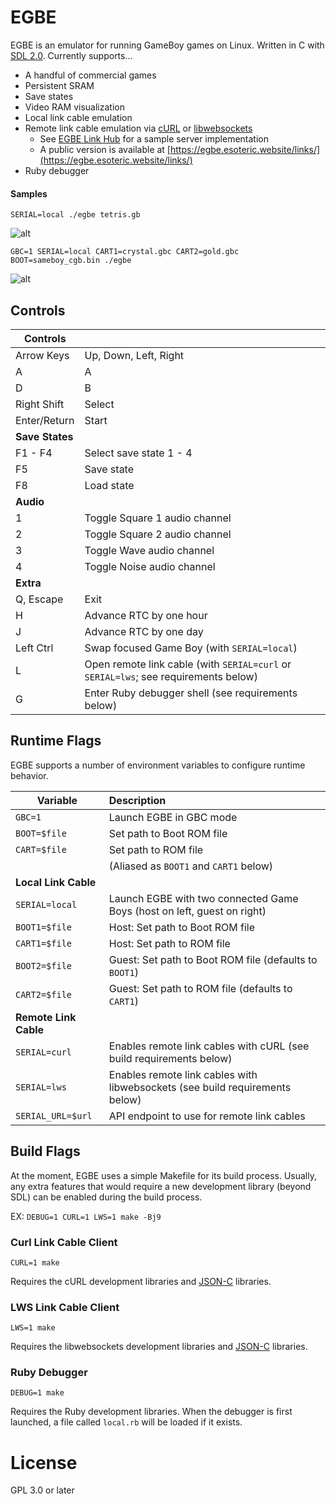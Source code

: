 # EGBE
EGBE is an emulator for running GameBoy games on Linux.  Written in C with [SDL 2.0](https://www.libsdl.org/).  Currently supports...
- A handful of commercial games
- Persistent SRAM
- Save states
- Video RAM visualization
- Local link cable emulation
- Remote link cable emulation via [cURL](https://curl.haxx.se/) or [libwebsockets](https://libwebsockets.org/)
  - See [EGBE Link Hub](https://github.com/ssh-esoteric/egbe-link-hub) for a sample server implementation
  - A public version is available at [https://egbe.esoteric.website/links/](https://egbe.esoteric.website/links/)
- Ruby debugger

#### Samples

`SERIAL=local ./egbe tetris.gb`

![alt](https://egbe.s3-us-west-2.amazonaws.com/samples/egbe-tetris-2p.png)

`GBC=1 SERIAL=local CART1=crystal.gbc CART2=gold.gbc BOOT=sameboy_cgb.bin ./egbe`

![alt](https://egbe.s3-us-west-2.amazonaws.com/samples/egbe-crystal-2p.png)

## Controls

| Controls        |               |
| -------------   |:------------- |
| Arrow Keys      | Up, Down, Left, Right
| A               | A
| D               | B
| Right Shift     | Select
| Enter/Return    | Start
| **Save States** |               |
| F1 - F4         | Select save state 1 - 4
| F5              | Save state
| F8              | Load state
| **Audio**       |               |
| 1               | Toggle Square 1 audio channel
| 2               | Toggle Square 2 audio channel
| 3               | Toggle Wave audio channel
| 4               | Toggle Noise audio channel
| **Extra**       |               |
| Q, Escape       | Exit
| H               | Advance RTC by one hour
| J               | Advance RTC by one day
| Left Ctrl       | Swap focused Game Boy (with `SERIAL=local`)
| L               | Open remote link cable (with `SERIAL=curl` or `SERIAL=lws`; see requirements below)
| G               | Enter Ruby debugger shell (see requirements below)

## Runtime Flags

EGBE supports a number of environment variables to configure runtime behavior.

| Variable              | Description   |
| --------------------- |:------------- |
| `GBC=1`               | Launch EGBE in GBC mode
| `BOOT=$file`          | Set path to Boot ROM file
| `CART=$file`          | Set path to ROM file
|                       | (Aliased as `BOOT1` and `CART1` below)
| **Local Link Cable**  |
| `SERIAL=local`        | Launch EGBE with two connected Game Boys (host on left, guest on right)
| `BOOT1=$file`         | Host: Set path to Boot ROM file
| `CART1=$file`         | Host: Set path to ROM file
| `BOOT2=$file`         | Guest: Set path to Boot ROM file (defaults to `BOOT1`)
| `CART2=$file`         | Guest: Set path to ROM file (defaults to `CART1`)
| **Remote Link Cable** |
| `SERIAL=curl`         | Enables remote link cables with cURL (see build requirements below)
| `SERIAL=lws`          | Enables remote link cables with libwebsockets (see build requirements below)
| `SERIAL_URL=$url`     | API endpoint to use for remote link cables

## Build Flags

At the moment, EGBE uses a simple Makefile for its build process.
Usually, any extra features that would require a new development library
(beyond SDL) can be enabled during the build process.

EX: `DEBUG=1 CURL=1 LWS=1 make -Bj9`

### Curl Link Cable Client

`CURL=1 make`

Requires the cURL development libraries and [JSON-C](https://github.com/json-c/json-c) libraries.

### LWS Link Cable Client

`LWS=1 make`

Requires the libwebsockets development libraries and [JSON-C](https://github.com/json-c/json-c) libraries.

### Ruby Debugger

`DEBUG=1 make`

Requires the Ruby development libraries.  When the debugger is first
launched, a file called `local.rb` will be loaded if it exists.

# License

GPL 3.0 or later
